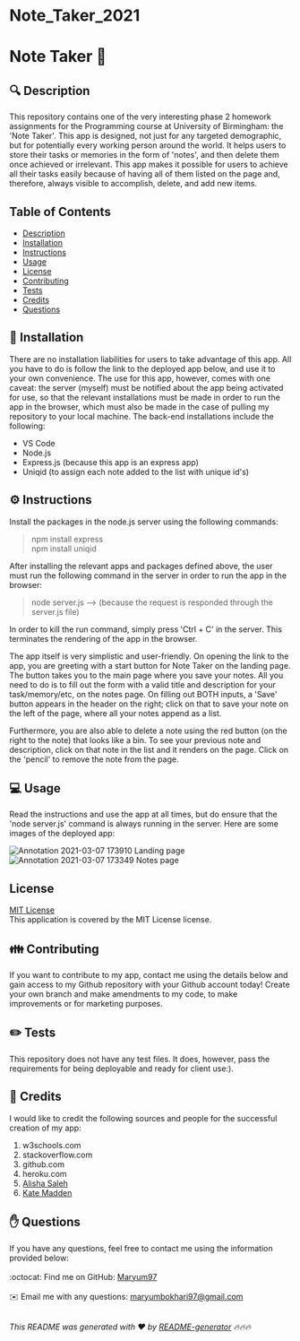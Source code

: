 # Note_Taker_2021
<h1 style="align: center;">Note Taker 👋</h1>

## 🔍 Description
This repository contains one of the very interesting phase 2 homework assignments for the Programming course at University of Birmingham: the 'Note Taker'. This app is designed, not just for any targeted demographic, but for potentially every working person around the world. It helps users to store their tasks or memories in the form of 'notes', and then delete them once achieved or irrelevant. This app makes it possible for users to achieve all their tasks easily because of having all of them listed on the page and, therefore, always visible to accomplish, delete, and add new items.

## Table of Contents
- [Description](#description)
- [Installation](#installation)
- [Instructions](#instructions)
- [Usage](#usage)
- [License](#license)
- [Contributing](#contributing)
- [Tests](#tests)
- [Credits](#credits)
- [Questions](#questions)

## 💾 Installation
There are no installation liabilities for users to take advantage of this app. All you have to do is follow the link to the deployed app below, and use it to your own convenience. The use for this app, however, comes with one caveat: the server (myself) must be notified about the app being activated for use, so that the relevant installations must be made in order to run the app in the browser, which must also be made in the case of pulling my repository to your local machine. The back-end installations include the following:

- VS Code
- Node.js
- Express.js (because this app is an express app)
- Uniqid (to assign each note added to the list with unique id's) 

## ⚙️ Instructions
Install the packages in the node.js server using the following commands:

> npm install express <br>
> npm install uniqid

After installing the relevant apps and packages defined above, the user must run the following command in the server in order to run the app in the browser:

> node server.js --> (because the request is responded through the server.js file)

In order to kill the run command, simply press 'Ctrl + C' in the server. This terminates the rendering of the app in the browser.

The app itself is very simplistic and user-friendly. On opening the link to the app, you are greeting with a start button for Note Taker on the landing page. The button takes you to the main page where you save your notes. All you need to do is to fill out the form with a valid title and description for your task/memory/etc, on the notes page. On filling out BOTH inputs, a 'Save' button appears in the header on the right; click on that to save your note on the left of the page, where all your notes append as a list.

Furthermore, you are also able to delete a note using the red button (on the right to the note) that looks like a bin. To see your previous note and description, click on that note in the list and it renders on the page. Click on the 'pencil' to remove the note from the page.

## 💻 Usage
Read the instructions and use the app at all times, but do ensure that the 'node server.js' command is always running in the server. Here are some images of the deployed app:

![Annotation 2021-03-07 173910](https://user-images.githubusercontent.com/73832871/110249061-10cd0800-7f6c-11eb-989e-75b567b0573f.png)
Landing page
<br>
![Annotation 2021-03-07 173349](https://user-images.githubusercontent.com/73832871/110248971-9b613780-7f6b-11eb-835c-1640892fcf4b.png)
Notes page

## License
<a href="https://github.com/Maryum97/Note_Taker_2021/blob/main/LICENSE">MIT License</a>
<br />
This application is covered by the MIT License license. 

## 👪 Contributing
If you want to contribute to my app, contact me using the details below and gain access to my Github repository with your Github account today! Create your own branch and make amendments to my code, to make improvements or for marketing purposes.

## ✏️ Tests
This repository does not have any test files. It does, however, pass the requirements for being deployable and ready for client use:).


## 💐 Credits
I would like to credit the following sources and people for the successful creation of my app:
1. w3schools.com
2. stackoverflow.com
3. github.com
4. heroku.com
5. <a href="https://github.com/AlishaSaleh" target="_blank">Alisha Saleh</a>
6. <a href="https://github.com/kvtemadden" target="_blank">Kate Madden</a>


## ✋ Questions
If you have any questions, feel free to contact me using the information provided below:<br />
<br />
:octocat: Find me on GitHub: [Maryum97](https://github.com/Maryum97)<br />
<br />
✉️ Email me with any questions: maryumbokhari97@gmail.com<br /><br />

_This README was generated with ❤️ by [README-generator](https://github.com/jpd61/README-generator) 🔥🔥🔥_
  

